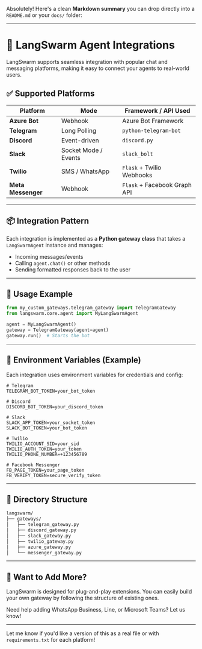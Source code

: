 Absolutely! Here's a clean **Markdown summary** you can drop directly into a `README.md` or your `docs/` folder:

---

# 🤖 LangSwarm Agent Integrations

LangSwarm supports seamless integration with popular chat and messaging platforms, making it easy to connect your agents to real-world users.

## ✅ Supported Platforms

| Platform           | Mode                 | Framework / API Used       |
|--------------------|----------------------|-----------------------------|
| **Azure Bot**      | Webhook              | Azure Bot Framework         |
| **Telegram**       | Long Polling         | `python-telegram-bot`       |
| **Discord**        | Event-driven         | `discord.py`                |
| **Slack**          | Socket Mode / Events | `slack_bolt`                |
| **Twilio**         | SMS / WhatsApp       | `Flask` + Twilio Webhooks   |
| **Meta Messenger** | Webhook              | `Flask` + Facebook Graph API|

---

## 📦 Integration Pattern

Each integration is implemented as a **Python gateway class** that takes a `LangSwarmAgent` instance and manages:

- Incoming messages/events
- Calling `agent.chat()` or other methods
- Sending formatted responses back to the user

---

## 🚀 Usage Example

```python
from my_custom_gateways.telegram_gateway import TelegramGateway
from langswarm.core.agent import MyLangSwarmAgent

agent = MyLangSwarmAgent()
gateway = TelegramGateway(agent=agent)
gateway.run()  # Starts the bot
```

---

## 🔐 Environment Variables (Example)

Each integration uses environment variables for credentials and config:

```env
# Telegram
TELEGRAM_BOT_TOKEN=your_bot_token

# Discord
DISCORD_BOT_TOKEN=your_discord_token

# Slack
SLACK_APP_TOKEN=your_socket_token
SLACK_BOT_TOKEN=your_bot_token

# Twilio
TWILIO_ACCOUNT_SID=your_sid
TWILIO_AUTH_TOKEN=your_token
TWILIO_PHONE_NUMBER=+123456789

# Facebook Messenger
FB_PAGE_TOKEN=your_page_token
FB_VERIFY_TOKEN=secure_verify_token
```

---

## 📄 Directory Structure

```bash
langswarm/
├── gateways/
│   ├── telegram_gateway.py
│   ├── discord_gateway.py
│   ├── slack_gateway.py
│   ├── twilio_gateway.py
│   ├── azure_gateway.py
│   └── messenger_gateway.py
```

---

## 💬 Want to Add More?

LangSwarm is designed for plug-and-play extensions. You can easily build your own gateway by following the structure of existing ones.

Need help adding WhatsApp Business, Line, or Microsoft Teams? Let us know!

---

Let me know if you'd like a version of this as a real file or with `requirements.txt` for each platform!